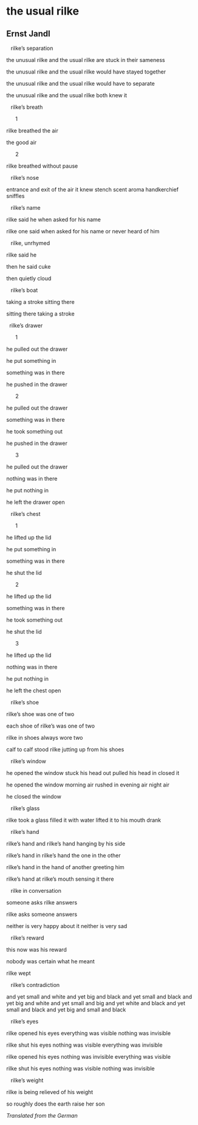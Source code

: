 # the usual rilke
## Ernst Jandl
   rilke’s separation

the unusual rilke
and the usual rilke
are stuck in their sameness

the unusual rilke
and the usual rilke
would have stayed together

the unusual rilke
and the usual rilke
would have to separate

the unusual rilke
and the usual rilke
both knew it


   rilke’s breath

      1

rilke
breathed
the air

the good air


      2

rilke
breathed
without pause


   rilke’s nose

entrance and exit
of the air
it knew
stench
scent
aroma
handkerchief
sniffles


   rilke’s name

rilke
said he
when asked for his name

rilke
one said
when asked for his name
or
never heard of him


   rilke, unrhymed

rilke
said he

then he said
cuke

then quietly
cloud


   rilke’s boat

taking a stroke
sitting there

sitting there
taking a stroke


  rilke’s drawer

      1

he pulled out
the drawer

he put something
in

something
was in there

he pushed in
the drawer


      2

he pulled out
the drawer

something
was in there

he took something
out

he pushed in
the drawer


      3

he pulled out
the drawer

nothing
was in there

he put nothing
in

he left the drawer
open


   rilke’s chest

      1

he lifted up
the lid

he put something
in

something
was in there

he shut
the lid


      2

he lifted up
the lid

something
was in there

he took something
out

he shut
the lid


      3

he lifted up
the lid

nothing
was in there

he put nothing
in

he left the chest
open


   rilke’s shoe

rilke’s shoe
was one
of two

each shoe of rilke’s
was one
of two

rilke in shoes
always wore
two

calf to calf
stood rilke
jutting up from his shoes


   rilke’s window

he opened
the window
stuck his head out
pulled his head in
closed it

he opened
the window
morning air
rushed in
evening air
night air

he closed
the window


   rilke’s glass

rilke took a glass
filled it with water
lifted it to his mouth
drank


   rilke’s hand

rilke’s hand and rilke’s hand
hanging by his side

rilke’s hand in rilke’s hand
the one in the other

rilke’s hand in the hand of another
greeting him

rilke’s hand at rilke’s mouth
sensing it there


   rilke in conversation

someone asks
rilke answers

rilke asks
someone answers

neither is very happy about it
neither is very sad


   rilke’s reward

this now
was his reward

nobody was certain
what he meant

rilke
wept


   rilke’s contradiction

and yet small and white
and yet big and black
and yet small and black
and yet big and white
and yet small and big
and yet white and black
and yet small and black
and yet big and small and black


   rilke’s eyes

rilke opened his eyes
everything was visible
nothing was invisible

rilke shut his eyes
nothing was visible
everything was invisible

rilke opened his eyes
nothing was invisible
everything was visible

rilke shut his eyes
nothing was visible
nothing was invisible


   rilke’s weight

rilke is being
relieved of his weight

so roughly does the earth
raise her son

_Translated from the German_